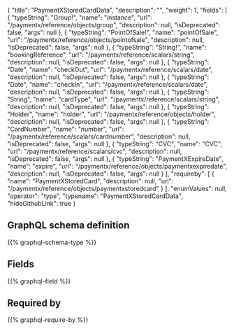 {
  "title": "PaymentXStoredCardData",
  "description": "",
  "weight": 1,
  "fields": [
    {
      "typeString": "Group!",
      "name": "instance",
      "url": "/paymentx/reference/objects/group",
      "description": null,
      "isDeprecated": false,
      "args": null
    },
    {
      "typeString": "PointOfSale!",
      "name": "pointOfSale",
      "url": "/paymentx/reference/objects/pointofsale",
      "description": null,
      "isDeprecated": false,
      "args": null
    },
    {
      "typeString": "String!",
      "name": "bookingReference",
      "url": "/paymentx/reference/scalars/string",
      "description": null,
      "isDeprecated": false,
      "args": null
    },
    {
      "typeString": "Date",
      "name": "checkOut",
      "url": "/paymentx/reference/scalars/date",
      "description": null,
      "isDeprecated": false,
      "args": null
    },
    {
      "typeString": "Date",
      "name": "checkIn",
      "url": "/paymentx/reference/scalars/date",
      "description": null,
      "isDeprecated": false,
      "args": null
    },
    {
      "typeString": "String",
      "name": "cardType",
      "url": "/paymentx/reference/scalars/string",
      "description": null,
      "isDeprecated": false,
      "args": null
    },
    {
      "typeString": "Holder",
      "name": "holder",
      "url": "/paymentx/reference/objects/holder",
      "description": null,
      "isDeprecated": false,
      "args": null
    },
    {
      "typeString": "CardNumber",
      "name": "number",
      "url": "/paymentx/reference/scalars/cardnumber",
      "description": null,
      "isDeprecated": false,
      "args": null
    },
    {
      "typeString": "CVC",
      "name": "CVC",
      "url": "/paymentx/reference/scalars/cvc",
      "description": null,
      "isDeprecated": false,
      "args": null
    },
    {
      "typeString": "PaymentXExpireDate",
      "name": "expire",
      "url": "/paymentx/reference/objects/paymentxexpiredate",
      "description": null,
      "isDeprecated": false,
      "args": null
    }
  ],
  "requireby": [
    {
      "name": "PaymentXStoredCard",
      "description": null,
      "url": "/paymentx/reference/objects/paymentxstoredcard"
    }
  ],
  "enumValues": null,
  "operator": "type",
  "typename": "PaymentXStoredCardData",
  "hideGithubLink": true
}
## GraphQL schema definition

{{% graphql-schema-type %}}

## Fields

{{% graphql-field %}}

## Required by

{{% graphql-require-by %}}
